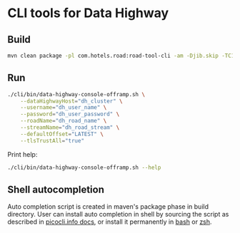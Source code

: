 # CLI tools for Data Highway

## Build
```bash
mvn clean package -pl com.hotels.road:road-tool-cli -am -Djib.skip -TC1
```

## Run

```bash
./cli/bin/data-highway-console-offramp.sh \
    --dataHighwayHost="dh_cluster" \
    --username="dh_user_name" \
    --password="dh_user_password" \
    --roadName="dh_road_name" \
    --streamName="dh_road_stream" \
    --defaultOffset="LATEST" \
    --tlsTrustAll="true"
```

Print help:
```bash
./cli/bin/data-highway-console-offramp.sh --help
```

## Shell autocompletion
Auto completion script is created in maven's package phase in build directory.
User can install auto completion in shell by sourcing the script as described in
[picocli.info docs](https://picocli.info/autocomplete.html#_install_completion_script),
or install it permanently in 
[bash](https://picocli.info/autocomplete.html#_installing_completion_scripts_permanently_in_bash)
or [zsh](https://picocli.info/autocomplete.html#_installing_completion_scripts_permanently_in_zsh).
